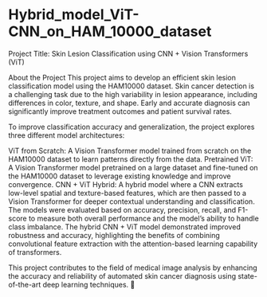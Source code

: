 # Hybrid_model_ViT-CNN_on_HAM_10000_dataset

Project Title: Skin Lesion Classification using CNN + Vision Transformers (ViT)

About the Project
This project aims to develop an efficient skin lesion classification model using the HAM10000 dataset. Skin cancer detection is a challenging task due to the high variability in lesion appearance, including differences in color, texture, and shape. Early and accurate diagnosis can significantly improve treatment outcomes and patient survival rates.

To improve classification accuracy and generalization, the project explores three different model architectures:

ViT from Scratch: A Vision Transformer model trained from scratch on the HAM10000 dataset to learn patterns directly from the data.
Pretrained ViT: A Vision Transformer model pretrained on a large dataset and fine-tuned on the HAM10000 dataset to leverage existing knowledge and improve convergence.
CNN + ViT Hybrid: A hybrid model where a CNN extracts low-level spatial and texture-based features, which are then passed to a Vision Transformer for deeper contextual understanding and classification.
The models were evaluated based on accuracy, precision, recall, and F1-score to measure both overall performance and the model’s ability to handle class imbalance. The hybrid CNN + ViT model demonstrated improved robustness and accuracy, highlighting the benefits of combining convolutional feature extraction with the attention-based learning capability of transformers.

This project contributes to the field of medical image analysis by enhancing the accuracy and reliability of automated skin cancer diagnosis using state-of-the-art deep learning techniques. 🚀
